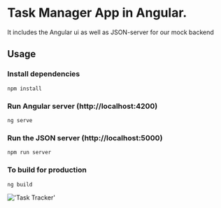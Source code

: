# Task Manager App in Angular. 

It includes the Angular ui as well as JSON-server for our mock backend

## Usage

### Install dependencies

```
npm install
```

### Run Angular server (http://localhost:4200)

```
ng serve
```

### Run the JSON server (http://localhost:5000)

```
npm run server
```

### To build for production

```
ng build
```
!['Task Tracker'](https://user-images.githubusercontent.com/91521374/186371089-3c2fca08-c8ef-4714-a882-79a220993d1e.jpg)
